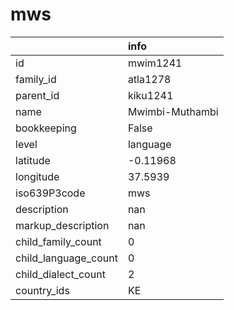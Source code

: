# mws
|                      | info            |
|:---------------------|:----------------|
| id                   | mwim1241        |
| family_id            | atla1278        |
| parent_id            | kiku1241        |
| name                 | Mwimbi-Muthambi |
| bookkeeping          | False           |
| level                | language        |
| latitude             | -0.11968        |
| longitude            | 37.5939         |
| iso639P3code         | mws             |
| description          | nan             |
| markup_description   | nan             |
| child_family_count   | 0               |
| child_language_count | 0               |
| child_dialect_count  | 2               |
| country_ids          | KE              |